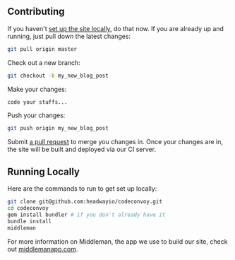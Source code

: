 ## Contributing

If you haven't [set up the site locally](#running-locally), do that now. If you are already up and running, just pull down the latest changes:

```sh
git pull origin master
```

Check out a new branch:

```sh
git checkout -b my_new_blog_post
```

Make your changes:

```sh
code your stuffs...
```

Push your changes:

```sh
git push origin my_new_blog_post
```

Submit [a pull request](https://help.github.com/articles/using-pull-requests/) to merge you changes in. Once your changes are in, the site will be built and deployed via our CI server.

## Running Locally

Here are the commands to run to get set up locally:

```sh
git clone git@github.com:headwayio/codeconvoy.git
cd codeconvoy
gem install bundler # if you don't already have it
bundle install
middleman
```

For more information on Middleman, the app we use to build our site, check out [middlemanapp.com](http://middlemanapp.com).
